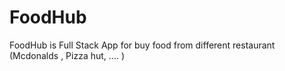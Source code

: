 # FoodHub
FoodHub is Full Stack App for buy food from different restaurant (Mcdonalds , Pizza hut, .... )
